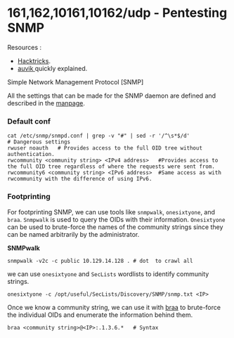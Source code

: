 # 161,162,10161,10162/udp - Pentesting SNMP

Resources :&#x20;

* [Hacktricks](https://book.hacktricks.xyz/pentesting/pentesting-snmp).
* [auvik ](https://www.auvik.com/franklyit/blog/network-basics-what-is-snmp/)quickly explained.

Simple Network Management Protocol \[SNMP]

All the settings that can be made for the SNMP daemon are defined and described in the [manpage](http://www.net-snmp.org/docs/man/snmpd.conf.html).

### Default conf

```
cat /etc/snmp/snmpd.conf | grep -v "#" | sed -r '/^\s*$/d'
# Dangerous settings
rwuser noauth	# Provides access to the full OID tree without authentication.
rwcommunity <community string> <IPv4 address>	#Provides access to the full OID tree regardless of where the requests were sent from.
rwcommunity6 <community string> <IPv6 address>	#Same access as with rwcommunity with the difference of using IPv6.

```

### Footprinting

For footprinting SNMP, we can use tools like `snmpwalk`, `onesixtyone`, and `braa`. `Snmpwalk` is used to query the OIDs with their information. `Onesixtyone` can be used to brute-force the names of the community strings since they can be named arbitrarily by the administrator.

**SNMPwalk**

```
snmpwalk -v2c -c public 10.129.14.128 . # dot  to crawl all
```

we can use `onesixtyone` and `SecLists` wordlists to identify community strings.

```
onesixtyone -c /opt/useful/SecLists/Discovery/SNMP/snmp.txt <IP>
```

Once we know a community string, we can use it with [braa](https://github.com/mteg/braa) to brute-force the individual OIDs and enumerate the information behind them.

```
braa <community string>@<IP>:.1.3.6.*   # Syntax
```
